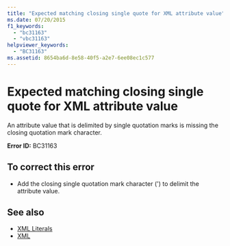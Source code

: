 ```yaml
---
title: "Expected matching closing single quote for XML attribute value"
ms.date: 07/20/2015
f1_keywords: 
  - "bc31163"
  - "vbc31163"
helpviewer_keywords: 
  - "BC31163"
ms.assetid: 8654ba6d-8e58-40f5-a2e7-6ee08ec1c577
---
```

# Expected matching closing single quote for XML attribute value
An attribute value that is delimited by single quotation marks is missing the closing quotation mark character.  
  
 **Error ID:** BC31163  
  
## To correct this error  
  
-   Add the closing single quotation mark character (') to delimit the attribute value.  
  
## See also
- [XML Literals](../../visual-basic/language-reference/xml-literals/index.md)
- [XML](../../visual-basic/programming-guide/language-features/xml/index.md)
